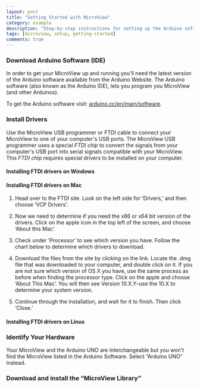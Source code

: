 ```yaml
---
layout: post
title: "Getting Started with MicroView"
category: example
description: "Step-by-step instructions for setting up the Arduino software and connecting it to your MicroView."
tags: [microview, setup, getting-started]
comments: true
---
```


### Download Arduino Software (IDE) 

In order to get your MicroView up and running you'll need the latest version of the Arduino software available from the Arduino Website. The Arduino software (also known as the Arduino IDE), lets you program you MicroView (and other Arduinos). 

To get the Arduino software visit: [arduino.cc/en/main/software](arduino.cc/en/main/software).

### Install Drivers

Use the MicroView USB programmer or FTDI cable to connect your MicroView to one of your computer's USB ports. The MicroView USB programmer uses a special _FTDI chip_ to convert the signals from your computer's USB port into serial signals compatible with your MicroView. This _FTDI chip_ requires special drivers to be installed on your computer.


#### Installing FTDI drivers on Windows

#### Installing FTDI drivers on Mac

1. Head over to the FTDI site. Look on the left side for ‘Drivers,’ and then choose ‘VCP Drivers’.

2. Now we need to determine if you need the x86 or x64 bit version of the drivers. Click on the apple icon in the top left of the screen, and choose ‘About this Mac’.

3. Check under ‘Processor’ to see which version you have. Follow the chart below to determine which drivers to download.

4. Download the files from the site by clicking on the link. Locate the .dmg file that was downloaded to your computer, and double click on it. If you are not sure which version of OS X you have, use the same process as before when finding the processor type. Click on the apple and choose ‘About This Mac’. You will then see Version 10.X.Y–use the 10.X to determine your system version.

5. Continue through the installation, and wait for it to finish. Then click ‘Close.’


#### Installing FTDI drivers on Linux


### Identify Your Hardware

Your MicroView and the Arduino UNO are interchangeable but you won’t find the MicroView listed in the Arduino Software. Select “Arduino UNO” instead.

### Download and install the “MicroView Library”